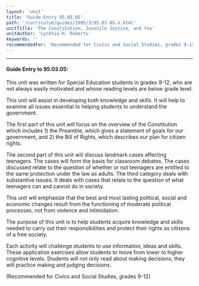 ```yaml
---
layout: 'unit'
title: 'Guide Entry 95.03.05'
path: '/curriculum/guides/1995/3/95.03.05.x.html'
unitTitle: 'The Constitution, Juvenile Justice, and You'
unitAuthor: 'Cynthia H. Roberts'
keywords: ''
recommendedFor: 'Recommended for Civics and Social Studies, grades 9-12'
---
```


<body>
<hr/>
 <h4>
  Guide Entry to 95.03.05:
 </h4>
 This unit was written for Special Education students in grades 9-12, who are not always easily motivated and whose reading levels are below grade level.
 <p>
  This unit will assist in developing both knowledge and skills. It will help to examine all issues essential to helping students to understand the government.
 </p>
 <p>
  The first part of this unit will focus on the overview of the Constitution which includes 1) the Preamble, which gives a statement of goals for our government, and 2) the Bill of Rights, which describes our plan for citizen rights.
 </p>
 <p>
  The second part of this unit will discuss landmark cases affecting teenagers. The cases will form the basis for classroom debates. The cases discussed relate to the question of whether or not teenagers are entitled to the same protection under the law as adults. The third category deals with substantive issues. It deals with cases that relate to the question of what teenagers can and cannot do in society.
 </p>
 <p>
  This unit will emphasize that the best and most lasting political, social and economic changes result from the functioning of moderate political processes, not from violence and intimidation.
 </p>
 <p>
  The purpose of this unit is to help students acquire knowledge and skills needed to carry out their responsibilities and protect their rights as citizens of a free society.
 </p>
 <p>
  Each activity will challenge students to use information, ideas and skills. These application exercises allow students to move from lower to higher cognitive levels. Students will not only read about making decisions, they will practice making and judging decisions.
 </p>
 <p>
  (Recommended for Civics and Social Studies, grades 9-12)
 </p>

</body>

